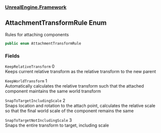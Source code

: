 ### [UnrealEngine.Framework](./UnrealEngine-Framework.md 'UnrealEngine.Framework')
## AttachmentTransformRule Enum
Rules for attaching components  
```csharp
public enum AttachmentTransformRule
```
### Fields
<a name='UnrealEngine-Framework-AttachmentTransformRule-KeepRelativeTransform'></a>
`KeepRelativeTransform` 0  
Keeps current relative transform as the relative transform to the new parent  
  
<a name='UnrealEngine-Framework-AttachmentTransformRule-KeepWorldTransform'></a>
`KeepWorldTransform` 1  
Automatically calculates the relative transform such that the attached component maintains the same world transform  
  
<a name='UnrealEngine-Framework-AttachmentTransformRule-SnapToTargetIncludingScale'></a>
`SnapToTargetIncludingScale` 2  
Snaps location and rotation to the attach point, calculates the relative scale so that the final world scale of the component remains the same  
  
<a name='UnrealEngine-Framework-AttachmentTransformRule-SnapToTargetNotIncludingScale'></a>
`SnapToTargetNotIncludingScale` 3  
Snaps the entire transform to target, including scale  
  
